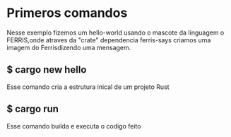 # Primeros comandos

Nesse exemplo fizemos um hello-world usando o mascote da linguagem o FERRIS,onde atraves da "crate" dependencia ferris-says criamos uma imagem do Ferrisdizendo uma mensagem.

## $ cargo new hello

Esse comando cria a estrutura inical de um projeto Rust

## $ cargo run

Esse comando builda e executa o codigo feito
